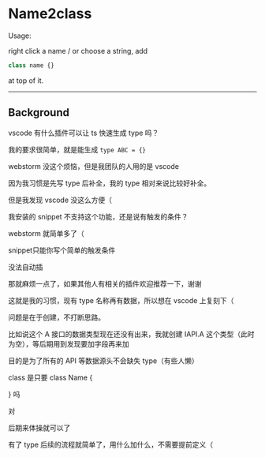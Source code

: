 # Name2class

Usage:

right click a name / or choose a string, add

```js
class name {}
```

at top of it.

---

## Background

vscode 有什么插件可以让 ts 快速生成 type 吗？

我的要求很简单，就是能生成 `type ABC = {}`

webstorm 没这个烦恼，但是我团队的人用的是 vscode

因为我习惯是先写 type 后补全，我的 type 相对来说比较好补全。

但是我发现 vscode 没这么方便（

我安装的 snippet 不支持这个功能，还是说有触发的条件？

webstorm 就简单多了（

snippet只能你写个简单的触发条件

没法自动插

那就麻烦一点了，如果其他人有相关的插件欢迎推荐一下，谢谢

这就是我的习惯，现有 type 名称再有数据，所以想在 vscode 上复刻下（

问题是在于创建，不打断思路。

比如说这个 A 接口的数据类型现在还没有出来，我就创建 IAPI.A 这个类型（此时为空），等后期用到发现要加字段再来加

目的是为了所有的 API 等数据源头不会缺失 type（有些人懒）

class 是只要
class Name {

}
吗

对

后期来体操就可以了

有了 type 后续的流程就简单了，用什么加什么，不需要提前定义（

